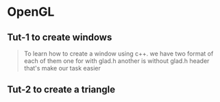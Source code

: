 # OpenGL

## Tut-1 to create windows
> To learn how to create a window using c++.
> we have two format of each of them one for with glad.h
> another is without glad.h header that's make our task easier

## Tut-2 to create a triangle 
